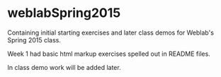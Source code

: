 # weblabSpring2015
Containing initial starting exercises and later class demos for Weblab's Spring 2015 class.

Week 1 had basic html markup exercises spelled out in README files.

In class demo work will be added later.
